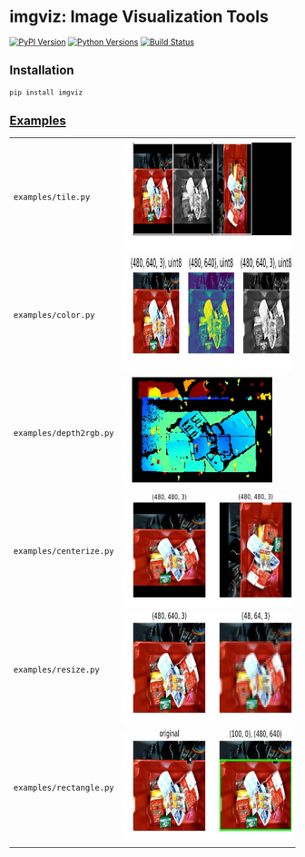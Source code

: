 # imgviz: Image Visualization Tools

[![PyPI Version](https://img.shields.io/pypi/v/imgviz.svg)](https://pypi.python.org/pypi/imgviz)
[![Python Versions](https://img.shields.io/pypi/pyversions/imgviz.svg)](https://pypi.org/project/imgviz)
[![Build Status](https://travis-ci.com/wkentaro/imgviz.svg?branch=master)](https://travis-ci.com/wkentaro/imgviz)

## Installation

```bash
pip install imgviz
```

## [Examples](examples)

<table>
	<tr>
		<td><pre>examples/tile.py</pre></td>
		<td><img src="examples/.readme/tile.jpg" height="200px" /></td>
	</tr>
	<tr>
		<td><pre>examples/color.py</pre></td>
		<td><img src="examples/.readme/color.jpg" height="200px" /></td>
	</tr>
	<tr>
		<td><pre>examples/depth2rgb.py</pre></td>
		<td><img src="examples/.readme/depth2rgb.jpg" height="200px" /></td>
	</tr>
	<tr>
		<td><pre>examples/centerize.py</pre></td>
		<td><img src="examples/.readme/centerize.jpg" height="200px" /></td>
	</tr>
	<tr>
		<td><pre>examples/resize.py</pre></td>
		<td><img src="examples/.readme/resize.jpg" height="200px" /></td>
	</tr>
	<tr>
		<td><pre>examples/rectangle.py</pre></td>
		<td><img src="examples/.readme/rectangle.jpg" height="200px" /></td>
	</tr>
</table>
